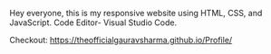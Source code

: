 Hey everyone, this is my responsive website using HTML, CSS, and JavaScript.
Code Editor- Visual Studio Code.

Checkout: https://theofficialgauravsharma.github.io/Profile/
